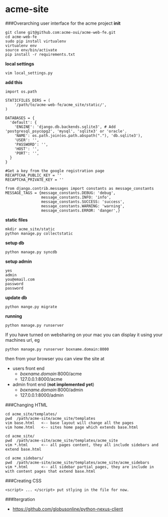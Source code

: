 acme-site
=========

###Overarching user interface for the acme project
**init**

    git clone git@github.com:acme-oui/acme-web-fe.git
    cd acme-web-fe
    sudo pip install virtualenv
    virtualenv env
    source env/bin/activate
    pip install -r requirements.txt

**local settings**
    
    vim local_settings.py

**add this**

    import os.path

    STATICFILES_DIRS = (
        '/path/to/acme-web-fe/acme_site/static/',
    )

    DATABASES = {
      'default': {
        'ENGINE': 'django.db.backends.sqlite3', # Add 'postgresql_psycopg2', 'mysql', 'sqlite3' or 'oracle'.
        'NAME': os.path.join(os.path.abspath("."), 'db.sqlite3'),
        'USER': '',
        'PASSWORD': '',
        'HOST': '',
        'PORT': '',
      }
    }

    #Get a key from the google registration page
    RECAPTCHA_PUBLIC_KEY = ''
    RECAPTCHA_PRIVATE_KEY = ''

    from django.contrib.messages import constants as message_constants
    MESSAGE_TAGS = {message_constants.DEBUG: 'debug',
                    message_constants.INFO: 'info',
                    message_constants.SUCCESS: 'success',
                    message_constants.WARNING: 'warning',
                    message_constants.ERROR: 'danger',}

**static files**

    mkdir acme_site/static
    python manage.py collectstatic
    
**setup db**

    python manage.py syncdb
    
**setup admin**

    yes
    admin
    you@email.com
    password
    password

**update db**

    python mange.py migrate

**running**

    python manage.py runserver 

If you have turned on websharing on your mac you can display it using your machines url, eg 

    python manage.py runserver boxname.domain:8000

then from your browser you can view the site at 

* users front end
  * *boxname.domain*:8000/acme
  * 127.0.0.1:8000/acme
* admin front end (**not implemented yet**)
  * *boxname.domain*:8000/admin
  * 127.0.0.1:8000/admin


###Changing HTML

    cd acme_site/templates/
    pwd  /path/acme-site/acme_site/templates
    vim base.html   <-- base layout will change all the pages
    vim home.html   <-- sites home page which extends base.html

    cd acme_site/
    pwd  /path/acme-site/acme_site/templates/acme_site
    vim *.html      <-- all pages content, they all include sidebars and extend base.html 
  
    cd acme_sidebars/
    pwd  /path/acme-site/acme_site/templates/acme_site/acme_sidebars
    vim *.html      <-- all sidebar partial pages, they are include in with content pages that extend base.html 

###Creating CSS

    <script> ... </script> put stlying in the file for now.

###Itergration
* https://github.com/globusonline/python-nexus-client 
